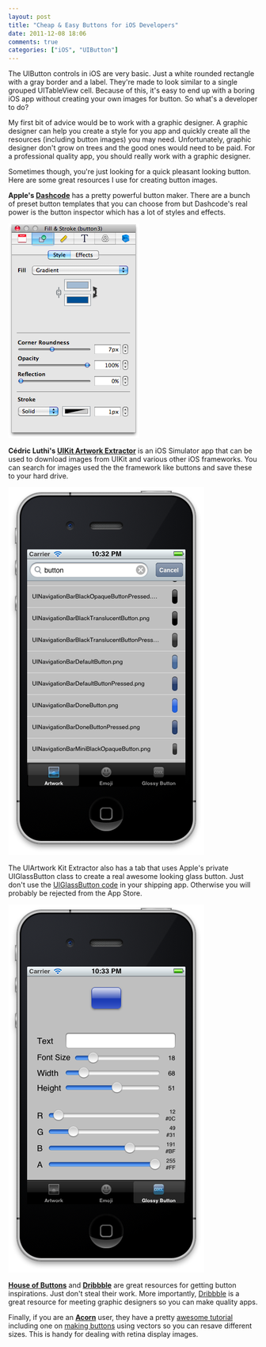 ```yaml
---
layout: post
title: "Cheap & Easy Buttons for iOS Developers"
date: 2011-12-08 18:06
comments: true
categories: ["iOS", "UIButton"]
---
```

The UIButton controls in iOS are very basic. Just a white rounded rectangle with a gray border and a label. They're made to look similar to a single grouped UITableView cell. Because of this, it's easy to end up with a boring iOS app without creating your own images for button. So what's a developer to do?

<!--more-->

My first bit of advice would be to work with a graphic designer. A graphic designer can help you create a style for you app and quickly create all the resources (including button images) you may need. Unfortunately, graphic designer don't grow on trees and the good ones would need to be paid. For a professional quality app, you should really work with a graphic designer.

Sometimes though, you're just looking for a quick pleasant looking button. Here are some great resources I use for creating button images.

__Apple's [Dashcode](http://developer.apple.com/library/iOS/#documentation/AppleApplications/Conceptual/Dashcode_UserGuide/Contents/Resources/en.lproj/Introduction/Introduction.html)__ has a pretty powerful button maker. There are a bunch of preset button templates that you can choose from but Dashcode's real power is the button inspector which has a lot of styles and effects.

![Dashcode's Button Inspector](/images/ButtonStyle.png)

__Cédric Luthi's [UIKit Artwork Extractor](https://github.com/0xced/UIKit-Artwork-Extractor)__ is an iOS Simulator app that can be used to download images from UIKit and various other iOS frameworks. You can search for images used the the framework like buttons and save these to your hard drive.

![UIKit Artwork Inspector search](/images/UIKitArtworkSearch.png)

The UIArtwork Kit Extractor also has a tab that uses Apple's private UIGlassButton class to create a real awesome looking glass button. Just don't use the [UIGlassButton code](http://twitter.com/#!/schwa/status/9288691077) in your shipping app. Otherwise you will probably be rejected from the App Store.

![UIKit Artwork Inspector glass button creator](/images/UIKitArtworkGlassButton.png)

__[House of Buttons](http://houseofbuttons.tumblr.com/)__ and __[Dribbble](http://dribbble.com/search?q=button)__ are great resources for getting button inspirations. Just don't steal their work. More importantly, [Dribbble](http://dribbble.com) is a great resource for meeting graphic designers so you can make quality apps.

Finally, if you are an __[Acorn](http://flyingmeat.com/acorn/)__ user, they have a pretty [awesome tutorial](http://flyingmeat.com/acorn/docs/tutorials.html) including one on [making buttons](http://flyingmeat.com/acorn/docs/making%20a%20custom%20web%20button.html) using vectors so you can resave different sizes. This is handy for dealing with retina display images.
